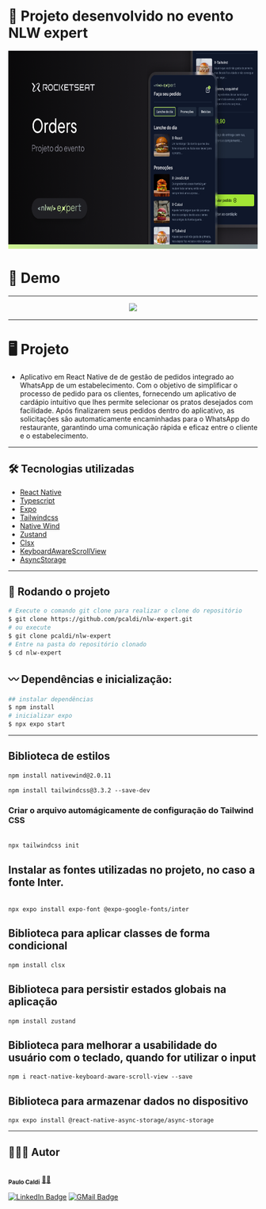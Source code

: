

  # 🚀 Projeto desenvolvido no evento NLW expert

<p align="center">
    <img src="./src/assets/cover.png" alt="Image Login Screen" height="400">
</p>



# 🎥 Demo
---
<p align="center">
  <img height="600" src="./src/assets/demo.gif"/>
</p>

---

# 🖥️ Projeto
-  Aplicativo em React Native de de gestão de pedidos integrado ao WhatsApp de um estabelecimento. Com o objetivo de simplificar o processo de pedido para os clientes, fornecendo um aplicativo de cardápio intuitivo que lhes permite selecionar os pratos desejados com facilidade. Após finalizarem seus pedidos dentro do aplicativo, as solicitações são automaticamente encaminhadas para o WhatsApp do restaurante, garantindo uma comunicação rápida e eficaz entre o cliente e o estabelecimento.

---
## 🛠️ Tecnologias utilizadas
* [React Native](https://reactnative.dev/)
* [Typescript](https://www.typescriptlang.org/)
* [Expo](https://expo.dev/)
* [Tailwindcss](https://tailwindcss.com/)
* [Native Wind](https://www.nativewind.dev/)
* [Zustand](https://zustand-demo.pmnd.rs/)
* [Clsx](https://www.npmjs.com/package/clsx)
* [KeyboardAwareScrollView](https://github.com/APSL/react-native-keyboard-aware-scroll-view)
* [AsyncStorage](https://docs.expo.dev/versions/latest/sdk/async-storage/)


---
## 🎡 Rodando o projeto

```bash
# Execute o comando git clone para realizar o clone do repositório
$ git clone https://github.com/pcaldi/nlw-expert.git
# ou execute
$ git clone pcaldi/nlw-expert
# Entre na pasta do repositório clonado
$ cd nlw-expert
```

## 〰️ Dependências e inicialização:

```bash
## instalar dependências
$ npm install
# inicializar expo
$ npx expo start
```
---
## Biblioteca de estilos
```
npm install nativewind@2.0.11
```
```
npm install tailwindcss@3.3.2 --save-dev
```

### Criar o arquivo automágicamente de configuração do Tailwind CSS
```

npx tailwindcss init
```

## Instalar as fontes utilizadas no projeto, no caso a fonte Inter.
```

npx expo install expo-font @expo-google-fonts/inter
```

## Biblioteca para aplicar classes de forma condicional
```
npm install clsx
```

## Biblioteca para persistir estados globais na aplicação
```
npm install zustand
```
## Biblioteca para melhorar a usabilidade do usuário com o teclado, quando for utilizar o input
```
npm i react-native-keyboard-aware-scroll-view --save
```

## Biblioteca para armazenar dados no dispositivo
```
npx expo install @react-native-async-storage/async-storage
```

---

## 👨🏻‍💻 Autor

<a href="https://github.com/pcaldi">
 <img style="border-radius: 50%;" src="https://github.com/pcaldi.png" width="100px;" alt=""/>
 <br />
 <sub><b>Paulo Caldi</b></sub></a> <a href="https://github.com/pcaldi" title="emoji">🙋🏻</a>
 <br />

[![LinkedIn Badge](https://img.shields.io/badge/-Paulo-blue?style=flat-square&logo=Linkedin&logoColor=white&link=https://www.linkedin.com/in/pcaldi/)](https://www.linkedin.com/in/pcaldi/)
[![GMail Badge](https://img.shields.io/badge/-pcaldi@gmail.com-c14438?style=flat-square&logo=Gmail&logoColor=white&link=mailto:pcaldi@gmail.com)](mailto:pcaldi@gmail.com)

